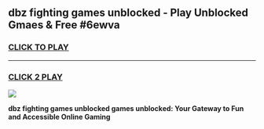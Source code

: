 
## dbz fighting games unblocked - Play Unblocked Gmaes & Free #6ewva
<h3>
<a href="https://news.freeplayer.one?title=dbz_fighting_games_unblocked&ref=24F">CLICK TO PLAY</a></h3>
<hr>

<h3>
<a href="https://news.freeplayer.one?title=dbz_fighting_games_unblocked&ref=24F">CLICK 2 PLAY</a>
  
</h3>

<a href="https://news.freeplayer.one?title=dbz_fighting_games_unblocked&ref=24F/"><img src="https://clearcache.store/games.png"></a>


**dbz fighting games unblocked games unblocked: Your Gateway to Fun and Accessible Online Gaming**
